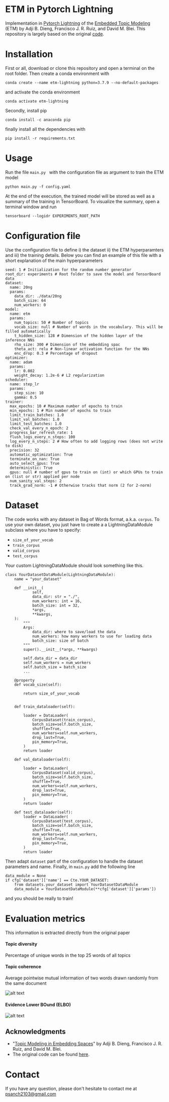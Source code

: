 # ETM in Pytorch Lightning
Implementation in [Pytorch Lightning](https://pytorch-lightning.readthedocs.io/en/stable/) of the [Embedded Topic Modeling](https://arxiv.org/abs/1907.04907) (ETM) by Adji B. Dieng, Francisco J. R. Ruiz, and David M. Blei. This repository is largely based 
on the original [code]( https://github.com/adjidieng/ETM).

# Installation
First or all, download or clone this repository and open a terminal on the root folder. Then create a conda environment with 

`
conda create --name etm-lightning python=3.7.9 --no-default-packages
`

and activate the conda environment

`
conda activate etm-lightning
`

Secondly, install pip

`
conda install -c anaconda pip
`

finally install all the dependencies with

`
pip install -r requirements.txt
`

# Usage
Run the file `main.py ` with the configuration file as argument to train the ETM model

`python main.py -f config.yaml`

At the end of the execution, the trained model will be stored as well as a summary of the training in TensorBoard. 
To visualize the summary, open a terminal window and run 

`tensorboard --logidr EXPERIMENTS_ROOT_PATH`



# Configuration file

Use the configuration file to define i) the dataset ii) the ETM hyperparamters and iii) the training details.
Below you can find an example of this file with a short explanation of the main hyperparameters

```
seed: 1 # Initialization for the random number generator
root_dir: experiments # Root folder to save the model and TensorBoard data
dataset:
  name: 20ng
  params:
    data_dir: ./data/20ng
    batch_size: 64
    num_workers: 0
model:
  name: etm
  params:
    num_topics: 50 # Number of topics
    vocab_size: null # Number of words in the vocabulary. This will be filled automatically
    t_hidden_size: 128 # Dimension of the hidden layer of the inference NNs
    rho_size: 300 # Dimension of the embedding spac
    theta_act: relu # Non-linear activation function for the NNs
    enc_drop: 0.3 # Percentage of dropout
optimizer:
  name: adam
  params:
    lr: 0.002
    weight_decay: 1.2e-6 # L2 regularization
scheduler:
  name: step_lr
  params:
    step_size: 10
    gamma: 0.5
trainer:
  max_epochs: 10 # Maximum number of epochs to train
  min_epochs: 1 # Min number of epochs to train
  limit_train_batches: 1.0
  limit_val_batches: 1.0
  limit_test_batches: 1.0
  check_val_every_n_epoch: 2
  progress_bar_refresh_rate: 1
  flush_logs_every_n_steps: 100
  log_every_n_steps: 2 # How often to add logging rows (does not write to disk)
  precision: 32
  automatic_optimization: True
  terminate_on_nan: True
  auto_select_gpus: True
  deterministic: True
  gpus: null # number of gpus to train on (int) or which GPUs to train on (list or str) applied per node
  num_sanity_val_steps: 2
  track_grad_norm: -1 # Otherwise tracks that norm (2 for 2-norm)
```

# Dataset

The code works with any dataset in Bag of Words format, a.k.a. `corpus`. To use your own dataset, you just have to create a 
a LightningDataModule subclass where you have to specify:
- `size_of_your_vocab`
- `train_corpus`
- `valid_corpus`
- `test_corpus`

Your custom LightningDataModule should look something like this.
```
class YourDatasetDataModule(LightningDataModule):
    name = "your_dataset"

    def __init__(
            self,
            data_dir: str = "./",
            num_workers: int = 16,
            batch_size: int = 32,
            *args,
            **kwargs,
    ):
        """
        Args:
            data_dir: where to save/load the data
            num_workers: how many workers to use for loading data
            batch_size: size of batch
        """
        super().__init__(*args, **kwargs)

        self.data_dir = data_dir
        self.num_workers = num_workers
        self.batch_size = batch_size
        ...

    @property
    def vocab_size(self):

        return size_of_your_vocab


    def train_dataloader(self):

        loader = DataLoader(
            CorpusDataset(train_corpus),
            batch_size=self.batch_size,
            shuffle=True,
            num_workers=self.num_workers,
            drop_last=True,
            pin_memory=True,
        )
        return loader

    def val_dataloader(self):

        loader = DataLoader(
            CorpusDataset(valid_corpus),
            batch_size=self.batch_size,
            shuffle=True,
            num_workers=self.num_workers,
            drop_last=True,
            pin_memory=True,
        )
        return loader

    def test_dataloader(self):
        loader = DataLoader(
            CorpusDataset(test_corpus),
            batch_size=self.batch_size,
            shuffle=True,
            num_workers=self.num_workers,
            drop_last=True,
            pin_memory=True,
        )
        return loader
```

Then adapt `dataset` part of the configuration to handle the dataset parameters and name. Finally, in `main.py` add the following line
```
data_module = None
if cfg['dataset']['name'] == Cte.YOUR_DATASET:
    from datasets.your_dataset import YourDatasetDataModule
    data_module = YourDatasetDataModule(**cfg['dataset']['params'])
``` 

and you should be really to train!

# Evaluation metrics
This information is extracted directly from the original paper
#### Topic diversity
Percentage of unique words in the top 25 words of all topics
#### Topic coherence
Average pointwise mutual information of two words drawn randomly from the same document

![alt text](./images/TC.png)
#### Evidence Lower BOund (ELBO)
![alt text](./images/elbo.png)


## Acknowledgments

- "[Topic Modeling in Embedding Spaces](https://arxiv.org/abs/1907.04907)" by Adji B. Dieng, Francisco J. R. Ruiz, and David M. Blei.
- The original code can be found [here]( https://github.com/adjidieng/ETM).

# Contact

If you have any question, please don't hesitate to contact me at <psanch2103@gmail.com>